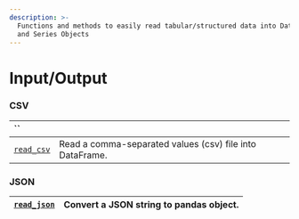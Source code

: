 ```yaml
---
description: >-
  Functions and methods to easily read tabular/structured data into DataFrame
  and Series Objects
---
```


# Input/Output

### CSV 

| \`\` |  |
| :--- | :--- |
| [`read_csv`](danfo.read_csv.md) | Read a comma-separated values \(csv\) file into DataFrame. |

### JSON

| [`read_json`](untitled.md) | Convert a JSON string to pandas object. |
| :--- | :--- |




